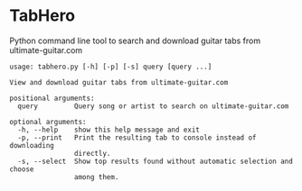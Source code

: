 # TabHero
Python command line tool to search and download guitar tabs from ultimate-guitar.com

	usage: tabhero.py [-h] [-p] [-s] query [query ...]

	View and download guitar tabs from ultimate-guitar.com

	positional arguments:
	  query         Query song or artist to search on ultimate-guitar.com

	optional arguments:
	  -h, --help    show this help message and exit
	  -p, --print   Print the resulting tab to console instead of downloading
	                directly.
	  -s, --select  Show top results found without automatic selection and choose
	                among them.

